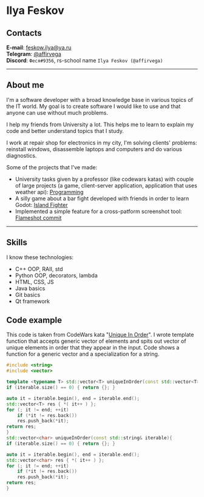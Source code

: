 # Ilya Feskov

## Contacts

**E-mail**: [feskow.ilya@ya.ru](mailto:feskow.ilya@ya.ru)  
**Telegram**: [@affirvega](https://affirvega.t.me)  
**Discord**: `Феся#9356`, rs-school name `Ilya Feskov (@affirvega)`

---

## About me

I'm a software developer with a broad knowledge base in various topics of the IT world. My goal is to create software I would like to use and that anyone can use without much problems.

I help my friends from University a lot. This helps me to learn to explain my code and better understand topics that I study.

I work at repair shop for electronics in my city, I'm solving clients' problems: reinstall windows, disassemble laptops and computers and do various diagnostics.

Some of the projects that I've made:
- University tasks given by a professor (like codewars katas) with couple of large projects (a game, client-server application, application that uses weather api): [Programming](https://github.com/affirVega/Programming)
- A silly game about a bar fight developed with friends in order to learn Godot: [Island Fighter](https://github.com/affirVega/IslandFighter)
- Implemented a simple feature for a cross-patform screenshot tool: [Flameshot commit](https://github.com/flameshot-org/flameshot/pulls?q=is%3Apr+up+down+is%3Aclosed)

---

## Skills

I know these technologies:

- C++ OOP, RAII, std
- Python OOP, decorators, lambda
- HTML, CSS, JS
- Java basics
- Git basics
- Qt framework


## Code example

This code is taken from CodeWars kata "[Unique In Order](https://www.codewars.com/kata/54e6533c92449cc251001667)". I wrote template function that accepts generic vector of elements and spits out vector of unique elements in order that they appear in the input. Code shows a function for a generic vector and a specialization for a string.

```c++
#include <string>
#include <vector>

template <typename T> std::vector<T> uniqueInOrder(const std::vector<T>& iterable){
if (iterable.size() == 0) { return {}; }

auto it = iterable.begin(), end = iterable.end();
std::vector<T> res { *( it++ ) };
for (; it != end; ++it)
    if (*it != res.back())
    res.push_back(*it);
return res;
}
std::vector<char> uniqueInOrder(const std::string& iterable){
if (iterable.size() == 0) { return {}; }

auto it = iterable.begin(), end = iterable.end();
std::vector<char> res { *( it++ ) };
for (; it != end; ++it)
    if (*it != res.back())
    res.push_back(*it);
return res;
}
```